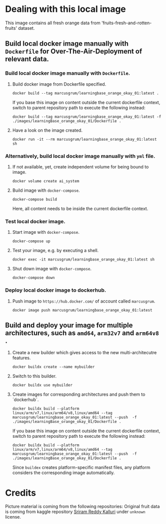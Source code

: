 # Dealing with this local image

This image contains all fresh orange data from 'fruits-fresh-and-rotten-fruits' dataset.

## Build local docker image manually with `Dockerfile` for Over-The-Air-Deployment of relevant data.

### Build local docker image manually with `Dockerfile`.

1. Build docker image from Dockerfile specified.

    ```
    docker build --tag marcusgrum/learningbase_orange_okay_01:latest .
    ```
	
	If you base this image on content outside the current dockerfile context,	
	switch to parent repository path to execute the following instead:
	
	```
	docker build --tag marcusgrum/learningbase_orange_okay_01:latest -f ./images/learningBase_orange_okay_01/Dockerfile .
	```
	
1. Have a look on the image created.    
    
    ```
    docker run -it --rm marcusgrum/learningbase_orange_okay_01:latest sh
    ```

### Alternatively, build local docker image manually with `yml` file.

1. If not available, yet, create independent volume for being bound to image.

    ```
    docker volume create ai_system
    ```
    
1. Build image with `docker-compose`.
    
    ```
    docker-compose build
    ```

	Here, all content needs to be inside the current dockerfile context.	

### Test local docker image.

1. Start image with `docker-compose`.
    
    ```
    docker-compose up
    ```

1. Test your image, e.g. by executing a shell.

    ```
    docker exec -it marcusgrum/learningbase_orange_okay_01:latest sh
    ```
    
1. Shut down image with `docker-compose`.
    
    ```
    docker-compose down
    ```

### Deploy local docker image to dockerhub.
 
1. Push image to `https://hub.docker.com/` of account called `marcusgrum`.
    
    ```
    docker image push marcusgrum/learningbase_orange_okay_01:latest
    ```
    
## Build and deploy your image for multiple architectures, such as `amd64`, `arm32v7` and `arm64v8 `.

1. Create a new builder which gives access to the new multi-architecutre features.

    ```
    docker buildx create --name mybuilder
    ```

1. Switch to this builder.

    ```
    docker buildx use mybuilder
    ```

1. Create images for corresponding architectures and push them to ´dockerhub´.

    ```
    docker buildx build --platform linux/arm/v7,linux/arm64/v8,linux/amd64 --tag marcusgrum/learningbase_orange_okay_01:latest --push  -f ./images/learningBase_orange_okay_01/Dockerfile .
    
    ```
    
    If you base this image on content outside the current dockerfile context,	
	switch to parent repository path to execute the following instead:
	
	```
    docker buildx build --platform linux/arm/v7,linux/arm64/v8,linux/amd64 --tag marcusgrum/learningbase_orange_okay_01:latest --push  -f ./images/learningBase_orange_okay_01/Dockerfile .
    
    ```
    
    Since `buildex` creates platform-specific manifest files, any platform considers the corresponding image automatically.

# Credits

Picture material is coming from the following repositories:
Original fruit data is coming from kaggle repository [Sriram Reddy Kalluri](https://www.kaggle.com/sriramr/fruits-fresh-and-rotten-for-classification) under `unknown` license.